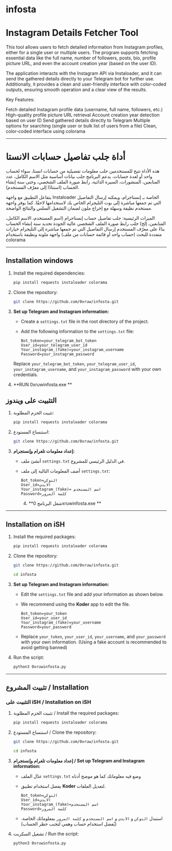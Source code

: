# infosta

<h1> Instagram Details Fetcher Tool </h1>
<p>
This tool allows users to fetch detailed information from Instagram profiles, either for a single user or multiple users. The program supports fetching essential data like the full name, number of followers, posts, bio, profile picture URL, and even the account creation year (based on the user ID).

The application interacts with the Instagram API via Instaloader, and it can send the gathered details directly to your Telegram bot for further use. Additionally, it provides a clean and user-friendly interface with color-coded outputs, ensuring smooth operation and a clear view of the results.

Key Features:

Fetch detailed Instagram profile data (username, full name, followers, etc.)
High-quality profile picture URL retrieval
Account creation year detection based on user ID
Send gathered details directly to Telegram
Multiple options for searching (single user or bulk list of users from a file)
Clean, color-coded interface using colorama
</p>

-----------------------------------------------------------------------------------------------------------------------------------------------------------------------------------------------------------------------------------------------

<h1>أداة جلب تفاصيل حسابات الانستا</h1>

<p>

هذه الأداة تتيح للمستخدمين جلب معلومات تفصيلية من حسابات انستا، سواء لحساب واحد أو لعدة حسابات. يدعم البرنامج جلب بيانات أساسية مثل الاسم الكامل، عدد المتابعين، المنشورات، السيرة الذاتية، رابط صورة الملف الشخصي، وحتى سنة إنشاء الحساب (استنادًا إلى معرّف المستخدم).

يتفاعل التطبيق مع واجهة Instaloader الخاصة بـ إنستاجرام، ويمكنه إرسال التفاصيل التي تم جمعها مباشرة إلى بوت التليجرام الخاص بك لاستخدامها لاحقًا. كما يوفر واجهة مستخدم نظيفة وسهلة مع إخراج ملون لضمان التشغيل السلس والنتائج الواضحة.

الميزات الرئيسية:
جلب تفاصيل حساب إنستاجرام (اسم المستخدم، الاسم الكامل، المتابعين، إلخ)
جلب رابط صورة الملف الشخصي عالية الجودة
تحديد سنة إنشاء الحساب بناءً على معرّف المستخدم
إرسال التفاصيل التي تم جمعها مباشرة إلى التليجرام
خيارات متعددة للبحث (حساب واحد أو قائمة حسابات من ملف)
واجهة ملونة ونظيفة باستخدام colorama
</p>


-----------------------------------------------------------------------------------------------------------------------------------------------------------------------------------------------------------------------------------------------

## Installation windows

1. Install the required dependencies:
   ```bash
   pip install requests instaloader colorama
   ```

2. Clone the repository:
   ```bash
   git clone https://github.com/0xruw/infosta.git
   ```

3. **Set up Telegram and Instagram information:**
   - Create a `settings.txt` file in the root directory of the project.
   - Add the following information to the `settings.txt` file:

     ```
     Bot_token=your_telegram_bot_token
     User_id=your_telegram_user_id
     Your_instagram_(fake)=your_instagram_username
     Password=your_instagram_password
     ```

   Replace `your_telegram_bot_token`, `your_telegram_user_id`, `your_instagram_username`, and `your_instagram_password` with your own credentials.

  4. **RUN 0xruwinfosta.exe **


## التثبيت على ويندوز

1. تثبيت الحزم المطلوبة:
   ```bash
   pip install requests instaloader colorama
   ```

2. استنساخ المستودع:
   ```bash
   git clone https://github.com/0xruw/infosta.git
   ```

3. **إعداد معلومات تلغرام وإنستجرام:**
   - أنشئ ملف `settings.txt` في الدليل الرئيسي للمشروع.
   - أضف المعلومات التالية إلى ملف `settings.txt`:

     ```
     Bot_token=التوكن
     User_id=الايدي
     Your_instagram_(fake)= اسم المستخدم
     Password=كلمة المرور
     ```
       4. **شغل البرنامج  0xruwinfosta.exe **


----------------------------------------------------------------------------------------------------------------------------------------------------------------------------------------------------------------------------------------------

## Installation on iSH

1. Install the required packages:
   ```bash
   pip install requests instaloader colorama
   ```

2. Clone the repository:
   ```bash
   git clone https://github.com/0xruw/infosta.git
   ```
   ```bash
   cd infosta
   ```

3. **Set up Telegram and Instagram information:**
   - Edit the `settings.txt` file and add your information as shown below.
   - We recommend using the **Koder** app to edit the file.

     ```
     Bot_token=your_token
     User_id=your_user_id
     Your_instagram_(fake)=your_username
     Password=your_password
     ```

   - Replace `your_token`, `your_user_id`, `your_username`, and `your_password` with your own information. (Using a fake account is recommended to avoid getting banned)

4. Run the script:
   ```bash
   python3 0xruwinfosta.py
   ```

---

## تثبيت المشروع / Installation

### التثبيت على iSH / Installation on iSH

1. تثبيت الحزم المطلوبة / Install the required packages:
   ```bash
   pip install requests instaloader colorama
   ```

2. استنساخ المستودع / Clone the repository:
   ```bash
   git clone https://github.com/0xruw/infosta.git
   ```
   ```bash
   cd infosta
   ```

3. **إعداد معلومات تلغرام وإنستجرام / Set up Telegram and Instagram information:**
   - عدّل الملف `settings.txt` وضع فيه معلوماتك كما هو موضح أدناه
   - يفضل استخدام تطبيق **Koder** لتعديل الملفات.

     ```
     Bot_token=التوكن
     User_id=الايدي
     Your_instagram_(fake)=اسم المستخدم
     Password=كلمة المرور
     ```

   - استبدل `التوكن` و `الايدي` و `اسم المستخدم` و `كلمة المرور` بمعلوماتك الخاصة. (يُفضل استخدام حساب وهمي لتجنب حظر الحساب)

4. تشغيل السكربت / Run the script:
   ```bash
   python3 0xruwinfosta.py
   ```
```
